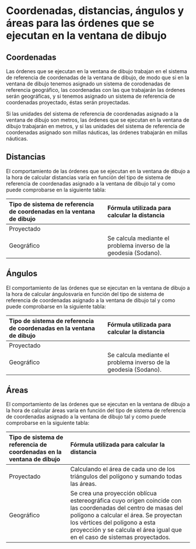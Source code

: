 # Coordenadas, distancias, ángulos y áreas para las órdenes que se ejecutan en la ventana de dibujo

## Coordenadas

Las órdenes que se ejecutan en la ventana de dibujo trabajan en el sistema de referencia de coordenadas de la ventana de dibujo, de modo que si en la ventana de dibujo tenemos asignado un sistema de corodenadas de referencia geográfico, las coordenadas con las que trabajarán las órdenes serán geográficas, y si tenemos asignado un sistema de referencia de coordenadas proyectado, éstas serán proyectadas.

Si las unidades del sistema de referencia de coordenadas asignado a la ventana de dibujo son metros, las órdenes que se ejecutan en la ventana de dibujo trabajarán en metros, y si las unidades del sistema de referencia de coordenadas asignado son millas náuticas, las órdenes trabajarán en millas náuticas.

## Distancias

El comportamiento de las órdenes que se ejecutan en la ventana de dibujo a la hora de calcular distancias varía en función del tipo de sistema de referencia de coordenadas asignado a la ventana de dibujo tal y como puede comprobarse en la siguiente tabla:

| Tipo de sistema de referencia de coordenadas en la ventana de dibujo | Fórmula utilizada para calcular la distancia |
| :--- | :--- |
| Proyectado |  |
| Geográfico | Se calcula mediante el problema inverso de la geodesia \(Sodano\). |

## Ángulos

El comportamiento de las órdenes que se ejecutan en la ventana de dibujo a la hora de calcular ángulosvaría en función del tipo de sistema de referencia de coordenadas asignado a la ventana de dibujo tal y como puede comprobarse en la siguiente tabla:

| Tipo de sistema de referencia de coordenadas en la ventana de dibujo | Fórmula utilizada para calcular la distancia |
| :--- | :--- |
| Proyectado |  |
| Geográfico | Se calcula mediante el problema inverso de la geodesia \(Sodano\). |

## Áreas

El comportamiento de las órdenes que se ejecutan en la ventana de dibujo a la hora de calcular áreas varía en función del tipo de sistema de referencia de coordenadas asignado a la ventana de dibujo tal y como puede comprobarse en la siguiente tabla:

| Tipo de sistema de referencia de coordenadas en la ventana de dibujo | Fórmula utilizada para calcular la distancia |
| :--- | :--- |
| Proyectado | Calculando el área de cada uno de los triángulos del polígono y sumando todas las áreas. |
| Geográfico | Se crea una proyección oblícua estereográfica cuyo origen coincide con las coordenadas del centro de masas del polígono a calcular el área. Se proyectan los vértices del polígono a esta proyección y se calcula el área igual que en el caso de sistemas proyectados. |

